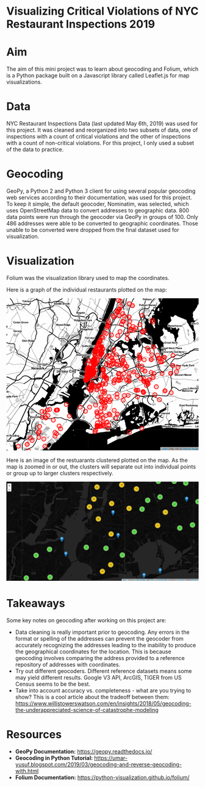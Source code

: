 # Visualizing Critical Violations of NYC Restaurant Inspections 2019


# Aim

The aim of this mini project was to learn about geocoding and Folium, which is a Python package built on a Javascript library called Leaflet.js for map visualizations. 


# Data

NYC Restaurant Inspections Data (last updated May 6th, 2019) was used for this project. It was cleaned and reorganized into two subsets of data, one of inspections with a count of critical violations and the other of inspections with a count of non-critical violations. For this project, I only used a subset of the data to practice. 


# Geocoding

GeoPy, a Python 2 and Python 3 client for using several popular geocoding web services according to their documentation, was used for this project. To keep it simple, the default geocoder, Nominatim, was selected, which uses OpenStreetMap data to convert addresses to geographic data. 800 data points were run through the geocoder via GeoPy in groups of 100. Only 486 addresses were able to be converted to geographic coordinates. Those unable to be converted were dropped from the final dataset used for visualization.


# Visualization

Folium was the visualization library used to map the coordinates. 

Here is a graph of the individual restaurants plotted on the map:

<p align=center>
    <img src='./images/inspections_map_individual.png' title='Map of Restaurants with Critical Violations in 2019'>
</p>

Here is an image of the restuarants clustered plotted on the map. As the map is zoomed in or out, the clusters will separate out into individual points or group up to larger clusters respectively.

<p align=center>
    <img src='./images/inspections_map_clustered.png' title='Map of Restaurants with Critical Violations in 2019 - Clustered'>
</p>


# Takeaways

Some key notes on geocoding after working on this project are:
- Data cleaning is really important prior to geocoding. Any errors in the format or spelling of the addresses can prevent the geocoder from accurately recognizing the addresses leading to the inability to produce the geographical coordinates for the location. This is because geocoding involves comparing the address provided to a reference repository of addresses with coordinates.
- Try out different geocoders. Different reference datasets means some may yield different results. Google V3 API, ArcGIS, TIGER from US Census seems to be the best.
- Take into account accuracy vs. completeness - what are you trying to show? This is a cool article about the tradeoff between them: https://www.willistowerswatson.com/en/insights/2018/05/geocoding-the-underappreciated-science-of-catastrophe-modeling


# Resources

- <b>GeoPy Documentation:</b> https://geopy.readthedocs.io/
- <b>Geocoding in Python Tutorial:</b> https://umar-yusuf.blogspot.com/2019/03/geocoding-and-reverse-geocoding-with.html
- <b>Folium Documentation:</b> https://python-visualization.github.io/folium/
